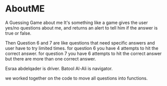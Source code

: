 # AboutME
 A Guessing Game about me
It's something like a game gives the user yes/no questions about me, and returns an alert to tell him if the answer is true or false.

Then Question 6 and 7 are like questions that need specific answers and user have to try limited times.
for question 6 you have 4 attempts to hit the correct answer.
for question 7 you have 6 attempts to hit the correct answer but there are more than one correct answer.


Esraa abdelqader is driver.
Batool Al-Ali is navigator.

we worked together on the code to move all questions into functions.